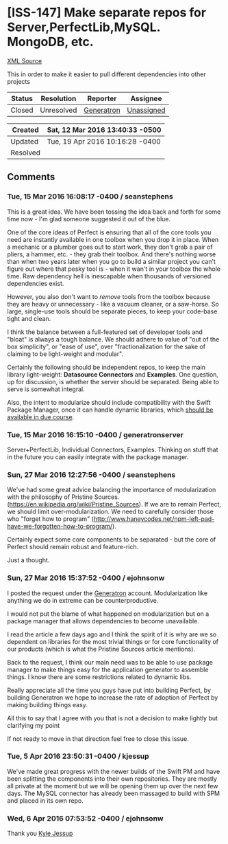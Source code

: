 # [ISS-147] Make separate repos for Server,PerfectLib,MySQL. MongoDB, etc.

[XML Source](../xml/ISS-147.xml)
<p><p>This in order to make it easier to pull different dependencies into other projects</p></p>





Status|Resolution|Reporter|Assignee
------|----------|--------|--------
Closed|Unresolved|[Generatron](generatronServer)|[Unassigned]($-1)





Created|Sat, 12 Mar 2016 13:40:33 -0500
-------|--------------
Updated|Tue, 19 Apr 2016 10:16:28 -0400
Resolved|


## Comments




### Tue, 15 Mar 2016 16:08:17 -0400 / seanstephens 

<p><p>This is a great idea. We have been tossing the idea back and forth for some time now - I'm glad someone suggested it out of the blue.</p>

<p>One of the core ideas of Perfect is ensuring that all of the core tools you need are instantly available in one toolbox when you drop it in place. When a mechanic or a plumber goes out to start work, they don't grab a pair of pliers, a hammer, etc. - they grab their toolbox. And there's nothing worse than when two years later when you go to build a similar project you can't figure out where that pesky tool is - when it wan't in your toolbox the whole time. Raw dependency hell is inescapable when thousands of versioned dependencies exist.</p>

<p>However, you also don't want to <em>remove</em> tools from the toolbox because they are heavy or unnecessary - like a vacuum cleaner, or a saw-horse. So large, single-use tools should be separate pieces, to keep your code-base tight and clean.</p>

<p>I think the balance between a full-featured set of developer tools and "bloat" is always a tough balance. We should adhere to value of "out of the box simplicity", or "ease of use", over "fractionalization for the sake of claiming to be light-weight and modular".</p>

<p>Certainly the following should be independent repos, to keep the main library light-weight: <b>Datasource Connectors</b> and <b>Examples</b>. One question, up for discussion, is whether the server should be separated. Being able to serve is somewhat integral.</p>

<p>Also, the intent to modularize should include compatibility with the Swift Package Manager, once it can handle dynamic libraries, which <a href="https://github.com/apple/swift-package-manager" class="external-link" rel="nofollow">should be available in due course</a>.</p></p>


### Tue, 15 Mar 2016 16:15:10 -0400 / generatronserver 

<p><p>Server+PerfectLib, Individual Connectors, Examples. Thinking on stuff that in the future you can easily integrate with the package manager.</p></p>


### Sun, 27 Mar 2016 12:27:56 -0400 / seanstephens 

<p><p>We've had some great advice balancing the importance of modularization with the philosophy of Pristine Sources. (<a href="https://en.wikipedia.org/wiki/Pristine_Sources" class="external-link" rel="nofollow">https://en.wikipedia.org/wiki/Pristine_Sources</a>). If we are to remain Perfect, we should limit over-modularization. We need to carefully consider those who "forget how to program" (<a href="http://www.haneycodes.net/npm-left-pad-have-we-forgotten-how-to-program/" class="external-link" rel="nofollow">http://www.haneycodes.net/npm-left-pad-have-we-forgotten-how-to-program/</a>). </p>

<p>Certainly expect some core components to be separated - but the core of Perfect should remain robust and feature-rich.</p>

<p>Just a thought.</p></p>


### Sun, 27 Mar 2016 15:37:52 -0400 / ejohnsonw 

<p><p>I posted the request under the <a href="http://jira.perfect.org:8080/secure/ViewProfile.jspa?name=generatronServer" class="user-hover" rel="generatronServer">Generatron</a> account. Modularization like anything we do in extreme can be counterproductive. </p>

<p>I would not put the blame of what happened on modularization  but on a package manager that allows dependencies to become unavailable. </p>

<p>I read the article a few days ago and I think the spirit of it is why are we so dependent on libraries for the most trivial things or for core functionality of our products (which is what the Pristine Sources article mentions).</p>

<p>Back to the request,  I think our main need was to be able to use package manager to make things easy for the application generator to assemble things.  I know there are some restrictions related to dynamic libs.</p>

<p>Really appreciate all the time you guys have put into building Perfect, by building Generatron we hope to increase the rate of adoption of Perfect by making building things easy.</p>

<p>All this to say that I agree with you that is not a decision to make lightly but clarifying my point</p>

<p>If not ready to move in that direction feel free to close this issue.</p></p>


### Tue, 5 Apr 2016 23:50:31 -0400 / kjessup 

<p><p>We've made great progress with the newer builds of the Swift PM and have been splitting the components into their own repositories. They are mostly all private at the moment but we will be opening them up over the next few days. The MySQL connector has already been massaged to build with SPM and placed in its own repo.</p></p>


### Wed, 6 Apr 2016 07:53:52 -0400 / ejohnsonw 

<p><p>Thank you <a href="http://jira.perfect.org:8080/secure/ViewProfile.jspa?name=kjessup" class="user-hover" rel="kjessup">Kyle Jessup</a> </p></p>



